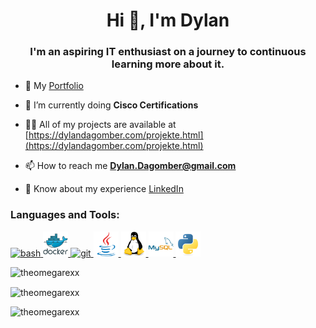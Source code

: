 <h1 align="center">Hi 👋, I'm Dylan</h1>
<h3 align="center">I'm an aspiring IT enthusiast on a journey to continuous learning more about it.</h3>

- 🔭 My  [Portfolio](http://dylandagomber.com/)

- 🌱 I’m currently doing **Cisco Certifications**

- 👨‍💻 All of my projects are available at [https://dylandagomber.com/projekte.html](https://dylandagomber.com/projekte.html)

- 📫 How to reach me **Dylan.Dagomber@gmail.com**

- 📄 Know about my experience [LinkedIn](https://www.linkedin.com/in/chantima-dagomber-654247258/)

<h3 align="left">Languages and Tools:</h3>
<p align="left"> <a href="https://www.gnu.org/software/bash/" target="_blank" rel="noreferrer"> <img src="https://www.vectorlogo.zone/logos/gnu_bash/gnu_bash-icon.svg" alt="bash" width="40" height="40"/> </a> <a href="https://www.docker.com/" target="_blank" rel="noreferrer"> <img src="https://raw.githubusercontent.com/devicons/devicon/master/icons/docker/docker-original-wordmark.svg" alt="docker" width="40" height="40"/> </a> <a href="https://git-scm.com/" target="_blank" rel="noreferrer"> <img src="https://www.vectorlogo.zone/logos/git-scm/git-scm-icon.svg" alt="git" width="40" height="40"/> </a> <a href="https://www.java.com" target="_blank" rel="noreferrer"> <img src="https://raw.githubusercontent.com/devicons/devicon/master/icons/java/java-original.svg" alt="java" width="40" height="40"/> </a> <a href="https://www.linux.org/" target="_blank" rel="noreferrer"> <img src="https://raw.githubusercontent.com/devicons/devicon/master/icons/linux/linux-original.svg" alt="linux" width="40" height="40"/> </a> <a href="https://www.mysql.com/" target="_blank" rel="noreferrer"> <img src="https://raw.githubusercontent.com/devicons/devicon/master/icons/mysql/mysql-original-wordmark.svg" alt="mysql" width="40" height="40"/> </a> <a href="https://www.python.org" target="_blank" rel="noreferrer"> <img src="https://raw.githubusercontent.com/devicons/devicon/master/icons/python/python-original.svg" alt="python" width="40" height="40"/> </a> </p>


<p>&nbsp;<img align="left" src="https://github-readme-stats.vercel.app/api?username=theomegarexx&show_icons=true&locale=en" alt="theomegarexx" /></p>

<p><img align="center" src="https://github-readme-stats.vercel.app/api/top-langs?username=theomegarexx&show_icons=true&locale=en&layout=compact" alt="theomegarexx" /></p>

<p><img align="left" src="https://github-readme-streak-stats.herokuapp.com/?user=theomegarexx&" alt="theomegarexx" /></p>
